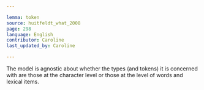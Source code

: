 ```yaml
---

lemma: token
source: huitfeldt_what_2008
page: 298
language: English
contributor: Caroline
last_updated_by: Caroline

---
```


The model is agnostic about whether the types (and tokens) it is concerned with are those at the character level or those at the level of words and lexical items.
